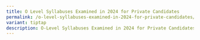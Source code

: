 ```yaml
---
title: O Level Syllabuses Examined in 2024 for Private Candidates
permalink: /o-level-syllabuses-examined-in-2024-for-private-candidates/
variant: tiptap
description: O-Level Syllabuses Examined in 2024 for Private Candidates
---
```

